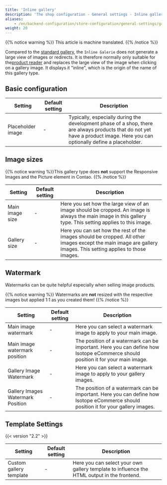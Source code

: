 ```yaml
---
title: 'Inline gallery'
description: 'The shop configuration - General settings - Inline gallery.'
aliases:
    - /en/backend-configuration/store-configuration/general-settings/galleries/gallery-inline/
weight: 20
---
```


{{% notice warning %}}
This article is machine translated.
{{% /notice %}}

Compared to the [standard gallery](/de/backend-konfiguration-shop-allgemein-galerie-standard/), the `Inline Galerie` does not generate a large view of images or redirects. It is therefore normally only suitable for the[product reader](/de/frontend-konfiguration-module-Produktleser/) and replaces the large view of the image when clicking on a gallery image. It displays it "inline", which is the origin of the name of this gallery type.

## Basic configuration

<table><thead><tr><th>Setting</th> <th>Default setting</th> <th>Description</th> </tr></thead><tbody><tr><td>Placeholder image</td> <td>-</td> <td>Typically, especially during the development phase of a shop, there are always products that do not yet have a product image. Here you can optionally define a placeholder.</td></tr></tbody></table>

## Image sizes

{{% notice warning %}}This gallery type does **not** support the Responsive Images and the Picture element in Contao. {{% /notice %}}

 <table><thead><tr><th>Setting</th> <th>Default setting</th> <th>Description</th> </tr></thead><tbody><tr><td>Main image size</td> <td>-</td> <td>Here you set how the large view of an image should be cropped. An image is always the main image in this gallery type. This setting applies to this image.</td> </tr><tr><td>Gallery size</td> <td>-</td> <td>Here you can set how the rest of the images should be cropped. All other images except the main image are gallery images. This setting applies to those images.</td></tr></tbody></table>

## Watermark

Watermarks can be quite helpful especially when selling image products.

{{% notice warning %}}
Watermarks are **not** resized with the respective images but applied 1:1 as you created them!
{{% /notice %}}

 <table><thead><tr><th>Setting</th> <th>Default setting</th> <th>Description</th> </tr></thead><tbody><tr><td>Main image watermark</td> <td>-</td> <td>Here you can select a watermark image to apply to your main image.</td> </tr><tr><td>Main image watermark position</td> <td>-</td> <td>The position of a watermark can be important. Here you can define how Isotope eCommerce should position it for your main image.</td> </tr><tr><td>Gallery Image Watermark</td> <td>-</td> <td>Here you can select a watermark image to apply to your gallery images.</td> </tr><tr><td>Gallery Images Watermark Position</td> <td>-</td> <td>The position of a watermark can be important. Here you can define how Isotope eCommerce should position it for your gallery images.</td></tr></tbody></table>

## Template Settings

{{< version "2.2" >}}

<table><thead><tr><th>Setting</th> <th>Default setting</th> <th>Description</th> </tr></thead><tbody><tr><td>Custom gallery template</td> <td>-</td> <td>Here you can select your own gallery template to influence the HTML output in the frontend.</td></tr></tbody></table>
